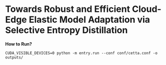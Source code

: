 # Towards Robust and Efficient Cloud-Edge Elastic Model Adaptation via Selective Entropy Distillation

**How to Run?**

```
CUDA_VISIBLE_DEVICES=0 python -m entry.run --conf conf/cetta.conf -o outputs/
```
